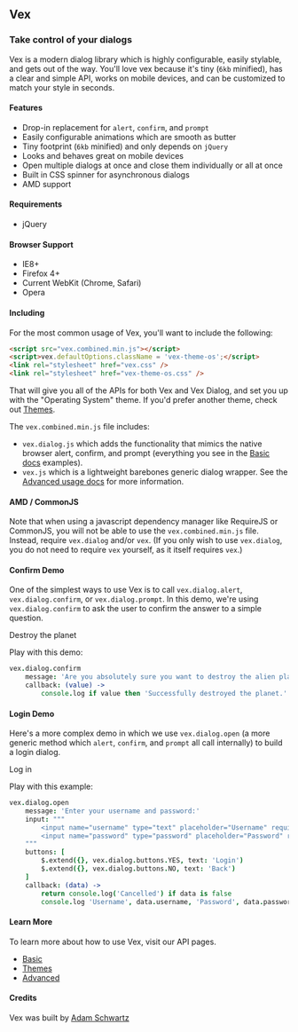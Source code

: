 ## Vex

### Take control of your dialogs

Vex is a modern dialog library which is highly configurable, easily stylable, and gets out of the way. You'll love vex because it's tiny (`6kb` minified), has a clear and simple API, works on mobile devices, and can be customized to match your style in seconds.

#### Features

- Drop-in replacement for `alert`, `confirm`, and `prompt`
- Easily configurable animations which are smooth as butter
- Tiny footprint (`6kb` minified) and only depends on `jQuery`
- Looks and behaves great on mobile devices
- Open multiple dialogs at once and close them individually or all at once
- Built in CSS spinner for asynchronous dialogs
- AMD support

#### Requirements

- jQuery

#### Browser Support

- IE8+
- Firefox 4+
- Current WebKit (Chrome, Safari)
- Opera

#### Including

For the most common usage of Vex, you'll want to include the following:

```html
<script src="vex.combined.min.js"></script>
<script>vex.defaultOptions.className = 'vex-theme-os';</script>
<link rel="stylesheet" href="vex.css" />
<link rel="stylesheet" href="vex-theme-os.css" />
```

That will give you all of the APIs for both Vex and Vex Dialog, and set you up with the "Operating System" theme. If you'd prefer another theme, check out [Themes](/vex/api/themes).

The `vex.combined.min.js` file includes:
- `vex.dialog.js` which adds the functionality that mimics the native browser alert, confirm, and prompt (everything you see in the [Basic docs](/vex/api/basic) examples).
- `vex.js` which is a lightweight barebones generic dialog wrapper. See the [Advanced usage docs](/vex/api/advanced) for more information.

<div class="hs-doc-callout hs-doc-callout-info">
<h4>AMD / CommonJS</h4>
<p>Note that when using a javascript dependency manager like RequireJS or CommonJS, you will not be able to use the <code>vex.combined.min.js</code> file. Instead, require <code>vex.dialog</code> and/or <code>vex</code>. (If you only wish to use <code>vex.dialog</code>, you do not need to require <code>vex</code> yourself, as it itself requires <code>vex</code>.)</p>
</div>

#### Confirm Demo

One of the simplest ways to use Vex is to call `vex.dialog.alert`, `vex.dialog.confirm`, or `vex.dialog.prompt`. In this demo, we're using `vex.dialog.confirm` to ask the user to confirm the answer to a simple question.

<a class="demo-confirm hs-brand-button">Destroy the planet</a>
<div class="demo-result-confirm hs-doc-callout hs-doc-callout-info" style="display: none"></div>
<script>
$('.demo-confirm').click(function(){
    vex.dialog.confirm({
        message: 'Are you absolutely sure you want to destroy the alien planet?',
        callback: function(value) {
            $('.demo-result-confirm').show().html('<h4>Result</h4><p>' + (value ? 'Successfully destroyed the planet.' : 'Chicken.') + '</p>');
        }
    });
});
</script>

Play with this demo:

```coffeescript
vex.dialog.confirm
    message: 'Are you absolutely sure you want to destroy the alien planet?'
    callback: (value) ->
        console.log if value then 'Successfully destroyed the planet.' else 'Chicken.'
```

#### Login Demo

Here's a more complex demo in which we use `vex.dialog.open` (a more generic method which `alert`, `confirm`, and `prompt` all call internally) to build a login dialog.

<a class="demo-login hs-brand-button">Log in</a>
<div class="demo-result-login hs-doc-callout hs-doc-callout-info" style="display: none"></div>
<script>
    $('.demo-login').click(function(){
        vex.dialog.open({
            message: 'Enter your username and password:',
            input: '' +
                '<input name="username" type="text" placeholder="Username" required />' +
                '<input name="password" type="password" placeholder="Password" required />' +
            '',
            buttons: [
                $.extend({}, vex.dialog.buttons.YES, { text: 'Login' }),
                $.extend({}, vex.dialog.buttons.NO, { text: 'Back' })
            ],
            callback: function (data) {
                $('.demo-result-login').show().html('' +
                    '<h4>Result</h4>' +
                    '<p>' +
                        'Username: <b>' + data.username + '</b><br/>' +
                        'Password: <b>' + data.password + '</b>' +
                    '</p>' +
                '')
            }
        });
    });
</script>

Play with this example:

```coffeescript
vex.dialog.open
    message: 'Enter your username and password:'
    input: """
        <input name="username" type="text" placeholder="Username" required />
        <input name="password" type="password" placeholder="Password" required />
    """
    buttons: [
        $.extend({}, vex.dialog.buttons.YES, text: 'Login')
        $.extend({}, vex.dialog.buttons.NO, text: 'Back')
    ]
    callback: (data) ->
        return console.log('Cancelled') if data is false
        console.log 'Username', data.username, 'Password', data.password
```

#### Learn More

To learn more about how to use Vex, visit our API pages.

- [Basic](http://github.hubspot.com/vex/api/basic)
- [Themes](http://github.hubspot.com/vex/api/themes)
- [Advanced](http://github.hubspot.com/vex/api/advanced)

#### Credits

Vex was built by [Adam Schwartz](http://twitter.com/adamfschwartz)


<!-- Resources for the demos -->
<p style="-webkit-transform: translateZ(0)"></p>
<script src="/vex/js/vex.js"></script>
<script src="/vex/js/vex.dialog.js"></script>
<link rel="stylesheet" href="/vex/css/vex.css" />
<link rel="stylesheet" href="/vex/css/vex-theme-os.css">
<script>
    (function(){
        vex.defaultOptions.className = 'vex-theme-os';
    })();
</script>
